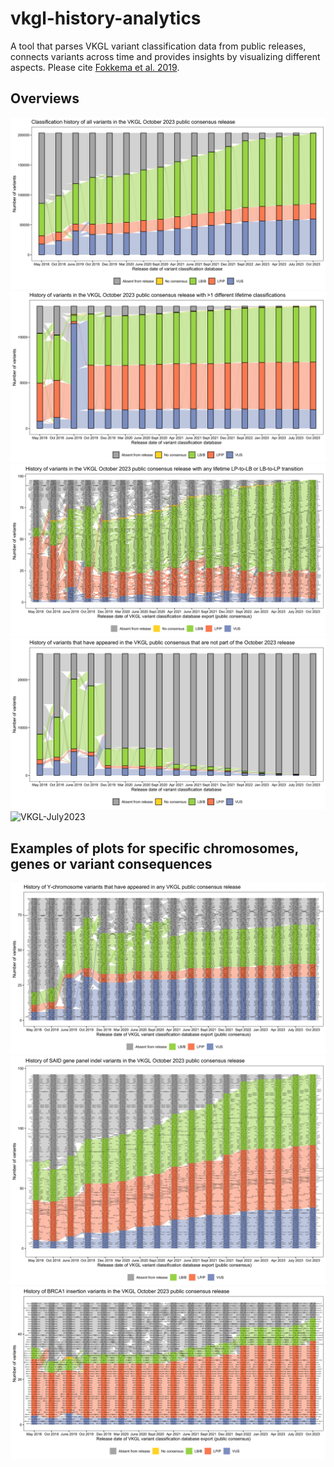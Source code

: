 # vkgl-history-analytics
A tool that parses VKGL variant classification data from public releases, connects variants across time and provides insights by visualizing different aspects.
Please cite [Fokkema et al. 2019](https://doi.org/10.1002/humu.23896).

## Overviews
![VKGL-July2023](img/vkgl-oct2023.png)
![VKGL-July2023](img/vkgl-oct2023-gt1clsf.png)
![VKGL-July2023](img/vkgl-oct2023-lp-lb-trans.png)
![VKGL-July2023](img/vkgl-notinoct2023.png)
![VKGL-July2023](img/vkgl-oct2023-conflicts.png)

## Examples of plots for specific chromosomes, genes or variant consequences
![VKGL-July2023](img/vkgl-oct2023-y.png)
![VKGL-July2023](img/vkgl-oct2023-said-indels.png)
![VKGL-July2023](img/vkgl-oct2023-brca1-ins.png)
